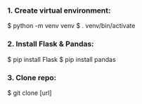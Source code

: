 ### 1. Create virtual environment:
$ python -m venv venv
$ . venv/bin/activate

### 2. Install Flask & Pandas:
$ pip install Flask
$ pip install pandas

### 3. Clone repo:
$ git clone [url]
